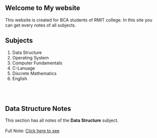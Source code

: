 ## Welcome to My website

This website is created for BCA students of RMIT college. In this site you can get every notes of all subjects.

## Subjects
1. Data Structure
2. Operating System
3. Computer Fundamentals
4. C-Lanuage
5. Discrete Mathematics
6. English
<br/>
<br/>

## Data Structure Notes

This section has all notes of the **Data Structure** subject.
<br/>
<br/>
Full Note: [Click here to see](https://github.com/Subhendu-droid/BCA-Notes/blob/main/docs/CamScanner%2001-12-2022%2014.34.43.pdf)
